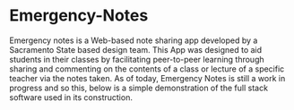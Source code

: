 # Emergency-Notes
Emergency notes is a Web-based note sharing app developed by a Sacramento State based design team. This App was designed to aid students in their classes by facilitating peer-to-peer learning through sharing and commenting on the contents of a class or lecture of a specific teacher via the notes taken. As of today, Emergency Notes is still a work in progress and so this, below is a simple demonstration of the full stack software used in its construction.
